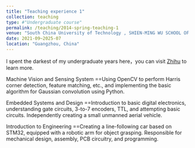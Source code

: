 ```yaml
---
title: "Teaching experience 1"
collection: teaching
type: #"Undergraduate course"
permalink: /teaching/2014-spring-teaching-1
venue: "South China University of Technology , SHIEN-MING WU SCHOOL OF INTELLIGENT ENGINEERING"
date: 2021-09~2025-07
location: "Guangzhou, China"
---
```


I spent the darkest of my undergraduate years here，you can visit [Zhihu](https://www.zhihu.com/question/398966816/answer/3241095265) to learn more.

Machine Vision and Sensing System
==Using OpenCV to perform Harris corner detection, feature matching, etc., and implementing the basic algorithm for Gaussian convolution using Python.

Embedded Systems and Design
==Introduction to basic digital electronics, understanding gate circuits, 3-to-7 encoders, TTL, and attempting basic circuits. Independently creating a small unmanned aerial vehicle.

Introduction to Engineering
==Creating a line-following car based on STM32, equipped with a robotic arm for object grasping. Responsible for mechanical design, assembly, PCB circuitry, and programming.
